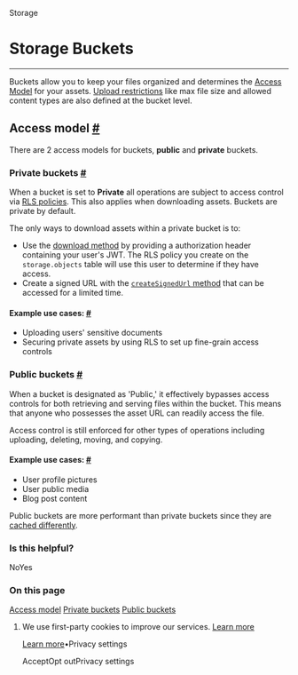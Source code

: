 Storage

# Storage Buckets

* * *

Buckets allow you to keep your files organized and determines the [Access Model](https://supabase.com/docs/guides/storage/buckets/fundamentals#access-model) for your assets. [Upload restrictions](https://supabase.com/docs/guides/storage/buckets/creating-buckets#restricting-uploads) like max file size and allowed content types are also defined at the bucket level.

## Access model [\#](https://supabase.com/docs/guides/storage/buckets/fundamentals\#access-model)

There are 2 access models for buckets, **public** and **private** buckets.

### Private buckets [\#](https://supabase.com/docs/guides/storage/buckets/fundamentals\#private-buckets)

When a bucket is set to **Private** all operations are subject to access control via [RLS policies](https://supabase.com/docs/guides/storage/security/access-control). This also applies when downloading assets. Buckets are private by default.

The only ways to download assets within a private bucket is to:

- Use the [download method](https://supabase.com/docs/reference/javascript/storage-from-download) by providing a authorization header containing your user's JWT. The RLS policy you create on the `storage.objects` table will use this user to determine if they have access.
- Create a signed URL with the [`createSignedUrl` method](https://supabase.com/docs/reference/javascript/storage-from-createsignedurl) that can be accessed for a limited time.

#### Example use cases: [\#](https://supabase.com/docs/guides/storage/buckets/fundamentals\#example-use-cases)

- Uploading users' sensitive documents
- Securing private assets by using RLS to set up fine-grain access controls

### Public buckets [\#](https://supabase.com/docs/guides/storage/buckets/fundamentals\#public-buckets)

When a bucket is designated as 'Public,' it effectively bypasses access controls for both retrieving and serving files within the bucket. This means that anyone who possesses the asset URL can readily access the file.

Access control is still enforced for other types of operations including uploading, deleting, moving, and copying.

#### Example use cases: [\#](https://supabase.com/docs/guides/storage/buckets/fundamentals\#example-use-cases)

- User profile pictures
- User public media
- Blog post content

Public buckets are more performant than private buckets since they are [cached differently](https://supabase.com/docs/guides/storage/cdn/fundamentals#public-vs-private-buckets).

### Is this helpful?

NoYes

### On this page

[Access model](https://supabase.com/docs/guides/storage/buckets/fundamentals#access-model) [Private buckets](https://supabase.com/docs/guides/storage/buckets/fundamentals#private-buckets) [Public buckets](https://supabase.com/docs/guides/storage/buckets/fundamentals#public-buckets)

1. We use first-party cookies to improve our services. [Learn more](https://supabase.com/privacy#8-cookies-and-similar-technologies-used-on-our-european-services)



   [Learn more](https://supabase.com/privacy#8-cookies-and-similar-technologies-used-on-our-european-services)•Privacy settings





   AcceptOpt outPrivacy settings